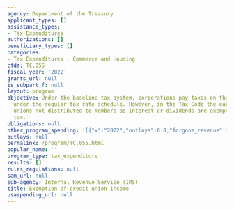 ```yaml
---
agency: Department of the Treasury
applicant_types: []
assistance_types:
- Tax Expenditures
authorizations: []
beneficiary_types: []
categories:
- Tax Expenditures - Commerce and Housing
cfda: TC.055
fiscal_year: '2022'
grants_url: null
is_subpart_f: null
layout: program
objective: Under the baseline tax system, corporations pay taxes on their profits
  under the regular tax rate schedule. However, in the Tax Code the earnings of credit
  unions not distributed to members as interest or dividends are exempt from the income
  tax.
obligations: null
other_program_spending: '[{"x":"2022","outlays":0.0,"forgone_revenue":3070000000.0},{"x":"2023","outlays":0.0,"forgone_revenue":2970000000.0},{"x":"2024","outlays":0.0,"forgone_revenue":2450000000.0}]'
outlays: null
permalink: /program/TC.055.html
popular_name: ''
program_type: tax_expenditure
results: []
rules_regulations: null
sam_url: null
sub-agency: Internal Revenue Service (IRS)
title: Exemption of credit union income
usaspending_url: null
---
```

